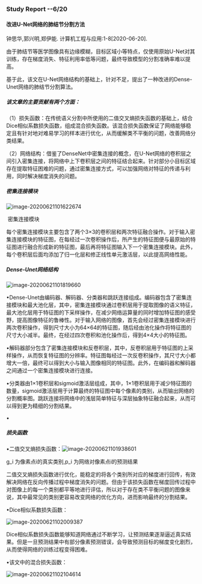 ### Study Report --6/20



#### 改进U-Net网络的肺结节分割方法

 钟思华,郭兴明,郑伊能.
计算机工程与应用:1-8[2020-06-20].



由于肺结节等医学图像具有边缘模糊，目标区域小等特点，仅使用原始U-Net对其训练，存在梯度消失、特征利用率低等问题，最终导致模型的分割准确率难以提高。

基于此，该文在U-Net网络结构的基础上，针对不足，提出了一种改进的Dense-Unet网络的肺结节分割算法。



##### 该文章的主要贡献有两个方面：

（1）损失函数：在传统语义分割中所使用的二值交叉熵损失函数的基础上，结合Dice相似系数损失函数，组成混合损失函数。该混合损失函数保证了网络能够稳定且有针对地对难易学习的样本进行优化，从而缓解类不平衡的问题，改善网络分类结果。

（2）网络结构：借鉴了DenseNet中密集连接的概念，在U-Net网络的卷积层之间引入密集连接，将网络中上下卷积层之间的特征结合起来。针对部分小目标区域存在提取特征困难的问题，通过密集连接方式，可以加强网络对特征的传递与利用，同时解决梯度消失的问题。



##### 密集连接模块



![image-20200621101622674](C:\Users\HP\AppData\Roaming\Typora\typora-user-images\image-20200621101622674.png)

​                                            密集连接模块  



每个密集连接模块主要包含了两个3×3的卷积层和两次特征融合操作。对于输入密集连接模块的特征图，在每经过一次卷积操作后，所产生的特征图便与最原始的特征图进行融合形成新的特征图，最后再将特征图输入下一个密集连接模块。此外，每个卷积层后面均添加了归一化层和修正线性单元激活层，以此提高网络性能。



##### Dense-Unet网络结构



![image-20200621101819660](C:\Users\HP\AppData\Roaming\Typora\typora-user-images\image-20200621101819660.png)

•Dense-Unet由编码器、解码器、分类器和跳跃连接组成。编码器包含了密集连接模块和最大池化层，其中，密集连接模块通过卷积层用于提取图像的语义特征，最大池化层用于特征图的下采样操作，在减少网络运算量的同时增加特征图的感受野，提高图像特征的鲁棒性。对于输入网络的图像，首先会经过密集连接模块进行两次卷积操作，得到尺寸大小为64×64的特征图，随后经由池化操作将特征图的尺寸大小减半。最终，在经过四次卷积和池化操作后，得到4×4大小的特征图。

•解码器部分包含了密集连接模块和反卷积层，其中，反卷积层用于特征图的上采样操作，从而恢复特征图的分辨率。特征图每经过一次反卷积操作，其尺寸大小都增大一倍，最终可以得到大小与输入图像相同的特征图。此外，在编码器和解码器之间通过一个密集连接模块进行连接。

•分类器由1×1卷积层和sigmoid激活层组成，其中，1×1卷积层用于减少特征图的数量，sigmoid激活层用于计算最终的特征图中每个像素的类别，从而输出网络的分割概率图。跳跃连接将网络中的浅层简单特征与深层抽象特征融合起来，从而可以得到更为精细的分割结果。

•

##### 损失函数

•二值交叉熵损失函数：![image-20200621101938601](C:\Users\HP\AppData\Roaming\Typora\typora-user-images\image-20200621101938601.png)

g_i 为像素点i的真实类别,p_i 为网络对像素点i的预测结果

二值交叉熵损失函数进行优化，能稳定的将各个类别所对应的梯度进行回传，有效解决网络在反向传播过程中梯度消失的问题。但由于该损失函数在梯度回传过程中对图像上的每一个类别都平等地进行评估，所以对于存在类不平衡问题的图像来说，其中最常见的类别更容易改变网络的优化方向，进而影响最终的分割结果。

•Dice相似系数损失函数：

![image-20200621102009387](C:\Users\HP\AppData\Roaming\Typora\typora-user-images\image-20200621102009387.png)

Dice相似系数损失函数能够知道网络通过不断学习，让预测结果逐渐逼近真实结果。但是一旦预测结果中有部分像素预测错误，会导致预测目标的梯度变化剧烈，从而使得网络的训练过程变得困难。

•该文中的混合损失函数：

![image-20200621102104614](C:\Users\HP\AppData\Roaming\Typora\typora-user-images\image-20200621102104614.png)